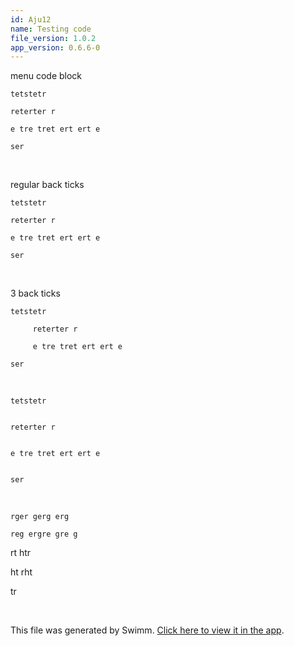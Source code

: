 ```yaml
---
id: Aju12
name: Testing code
file_version: 1.0.2
app_version: 0.6.6-0
---
```


menu code block

`tetstetr`

`reterter r`

`e tre tret ert ert e`

`ser`

<br/>

regular back ticks

`tetstetr`

`reterter r`

`e tre tret ert ert e`

`ser`

<br/>

3 back ticks

```
tetstetr

     reterter r

     e tre tret ert ert e

ser
```

<br/>

```
tetstetr


reterter r


e tre tret ert ert e


ser
```

<br/>

`rger gerg erg`

`reg ergre gre g`

rt htr

ht rht

tr

<br/>

This file was generated by Swimm. [Click here to view it in the app](http://localhost:5001/repos/Z2l0aHViJTNBJTNBc3ItZXh0ZW5zaW9uJTNBJTNBZG91ZWs=/docs/Aju12).